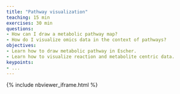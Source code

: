 ```yaml
---
title: "Pathway visualization"
teaching: 15 min
exercises: 30 min
questions:
- How can I draw a metabolic pathway map?
- How do I visualize omics data in the context of pathways?
objectives:
- Learn how to draw metabolic pathway in Escher.
- Learn how to visualize reaction and metabolite centric data.
keypoints:
- ...
---
```


{% include nbviewer_iframe.html %}
